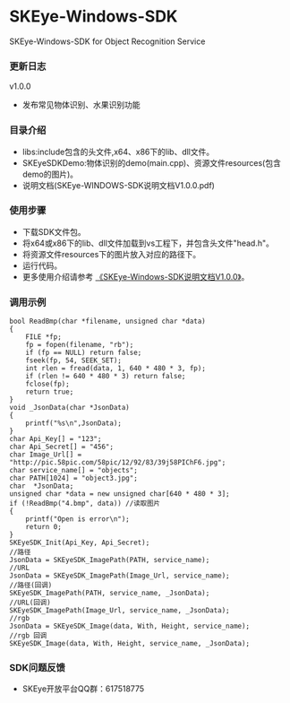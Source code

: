 # SKEye-Windows-SDK
SKEye-Windows-SDK for Object Recognition Service 
###  更新日志
v1.0.0
- 发布常见物体识别、水果识别功能
###  目录介绍
- libs:include包含的头文件,x64、x86下的lib、dll文件。
- SKEyeSDKDemo:物体识别的demo(main.cpp)、资源文件resources(包含demo的图片)。
- 说明文档(SKEye-WINDOWS-SDK说明文档V1.0.0.pdf)
###  使用步骤
- 下载SDK文件包。
- 将x64或x86下的lib、dll文件加载到vs工程下，并包含头文件"head.h"。
- 将资源文件resources下的图片放入对应的路径下。
- 运行代码。
- 更多使用介绍请参考 [《SKEye-Windows-SDK说明文档V1.0.0》](https://github.com/interjoy/SKEye-Windows-SDK/blob/master/SKEye-Windows-SDK%E8%AF%B4%E6%98%8E%E6%96%87%E6%A1%A3V1.0.0.pdf)。
###  调用示例
```
bool ReadBmp(char *filename, unsigned char *data)
{
	FILE *fp;
	fp = fopen(filename, "rb");
	if (fp == NULL) return false;
	fseek(fp, 54, SEEK_SET);
	int rlen = fread(data, 1, 640 * 480 * 3, fp);
	if (rlen != 640 * 480 * 3) return false;
	fclose(fp);
	return true;
}
void _JsonData(char *JsonData)
{
    printf("%s\n",JsonData);
}
char Api_Key[] = "123";
char Api_Secret[] = "456";
char Image_Url[] = "http://pic.58pic.com/58pic/12/92/83/39j58PIChF6.jpg";
char service_name[] = "objects";
char PATH[1024] = "object3.jpg";
char  *JsonData;
unsigned char *data = new unsigned char[640 * 480 * 3];
if (!ReadBmp("4.bmp", data)) //读取图片
{
	printf("Open is error\n");
	return 0;
}
SKEyeSDK_Init(Api_Key, Api_Secret);
//路径
JsonData = SKEyeSDK_ImagePath(PATH, service_name);
//URL
JsonData = SKEyeSDK_ImagePath(Image_Url, service_name);
//路径(回调)
SKEyeSDK_ImagePath(PATH, service_name, _JsonData);
//URL(回调)
SKEyeSDK_ImagePath(Image_Url, service_name, _JsonData);
//rgb 
JsonData = SKEyeSDK_Image(data, With, Height, service_name);
//rgb 回调
SKEyeSDK_Image(data, With, Height, service_name, _JsonData);
```
###  SDK问题反馈
- SKEye开放平台QQ群：617518775
